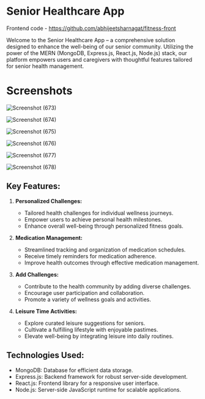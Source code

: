 
# Senior Healthcare App

Frontend code - https://github.com/abhijeetsharnagat/fitness-front

Welcome to the Senior Healthcare App – a comprehensive solution designed to enhance the well-being of our senior community. Utilizing the power of the MERN (MongoDB, Express.js, React.js, Node.js) stack, our platform empowers users and caregivers with thoughtful features tailored for senior health management.

# Screenshots

![Screenshot (673)](https://github.com/abhijeetsharnagat/fitness-front/assets/108009757/29b934ac-14bd-40c6-a5e1-e5fd31194573)


![Screenshot (674)](https://github.com/abhijeetsharnagat/fitness-front/assets/108009757/952143e3-3070-45af-b884-cda5bd72f320)


![Screenshot (675)](https://github.com/abhijeetsharnagat/fitness-front/assets/108009757/178b94e4-f48d-45c5-90c1-523a9f168d2c)


![Screenshot (676)](https://github.com/abhijeetsharnagat/fitness-front/assets/108009757/a876740f-830f-44cd-94ca-fb6312e5f013)


![Screenshot (677)](https://github.com/abhijeetsharnagat/fitness-front/assets/108009757/fc36bd91-053e-4b61-8167-7e3fb4125d58)


![Screenshot (678)](https://github.com/abhijeetsharnagat/fitness-front/assets/108009757/d31a06c7-f532-4564-920d-657684221cfb)


## Key Features:

1. **Personalized Challenges:**
   - Tailored health challenges for individual wellness journeys.
   - Empower users to achieve personal health milestones.
   - Enhance overall well-being through personalized fitness goals.

2. **Medication Management:**
   - Streamlined tracking and organization of medication schedules.
   - Receive timely reminders for medication adherence.
   - Improve health outcomes through effective medication management.

3. **Add Challenges:**
   - Contribute to the health community by adding diverse challenges.
   - Encourage user participation and collaboration.
   - Promote a variety of wellness goals and activities.

4. **Leisure Time Activities:**
   - Explore curated leisure suggestions for seniors.
   - Cultivate a fulfilling lifestyle with enjoyable pastimes.
   - Elevate well-being by integrating leisure into daily routines.

## Technologies Used:
- MongoDB: Database for efficient data storage.
- Express.js: Backend framework for robust server-side development.
- React.js: Frontend library for a responsive user interface.
- Node.js: Server-side JavaScript runtime for scalable applications.

